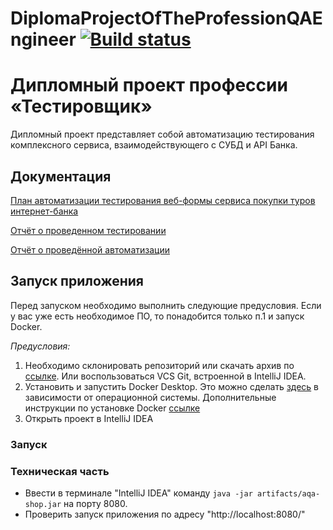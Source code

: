 # DiplomaProjectOfTheProfessionQAEngineer [![Build status](https://ci.appveyor.com/api/projects/status/kdh5ky7tuqt4vm38?svg=true)](https://ci.appveyor.com/project/Tanya-ui-hub/diplomaprojectoftheprofessionqaengineer)

# Дипломный проект профессии «Тестировщик»

Дипломный проект представляет собой автоматизацию тестирования комплексного сервиса, взаимодействующего с СУБД и API
Банка.

## Документация

[План автоматизации тестирования веб-формы сервиса покупки туров интернет-банка](documents/Plan.md)

[Отчёт о проведенном тестировании](documents/Report.md)

[Отчёт о проведённой автоматизации](documents/Summary.md)

## Запуск приложения

Перед запуском необходимо выполнить следующие предусловия. Если у вас уже есть необходимое ПО, то понадобится только п.1 и запуск Docker.

*Предусловия:*
1. Необходимо склонировать репозиторий или скачать архив по [ссылке](https://github.com/Tanya-ui-hub/DiplomaProjectOfTheProfessionQAEngineer.git). Или воспользоваться VCS Git, встроенной в
   IntelliJ IDEA.
2. Установить и запустить Docker Desktop. Это можно сделать [здесь](https://docs.docker.com/get-docker/) в зависимости от операционной системы. Дополнительные инструкции по установке Docker [ссылке](https://github.com/netology-code/aqa-homeworks/blob/master/docker/installation.md)
3. Открыть проект в IntelliJ IDEA

### Запуск

### Техническая часть

* Ввести в терминале "IntelliJ IDEA" команду  `java -jar artifacts/aqa-shop.jar` на порту 8080.
* Проверить запуск приложения по адресу "http://localhost:8080/"
